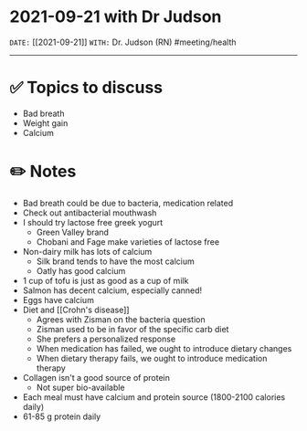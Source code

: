 # 2021-09-21 with Dr Judson
`DATE:` [[2021-09-21]]
`WITH:` Dr. Judson (RN)
#meeting/health 

---
# ✅ Topics to discuss
- Bad breath
- Weight gain
- Calcium

# ✏️ Notes
- Bad breath could be due to bacteria, medication related
- Check out antibacterial mouthwash
- I should try lactose free greek yogurt
	- Green Valley brand
	- Chobani and Fage make varieties of lactose free
- Non-dairy milk has lots of calcium
	- Silk brand tends to have the most calcium
	- Oatly has good calcium
- 1 cup of tofu is just as good as a cup of milk
- Salmon has decent calcium, especially canned!
- Eggs have calcium
- Diet and [[Crohn's disease]]
	- Agrees with Zisman on the bacteria question
	- Zisman used to be in favor of the specific carb diet
	- She prefers a personalized response
	- When medication has failed, we ought to introduce dietary changes
	- When dietary therapy fails, we ought to introduce medication therapy
- Collagen isn't a good source of protein
	- Not super bio-available
- Each meal must have calcium and protein source (1800-2100 calories daily)
- 61-85 g protein daily